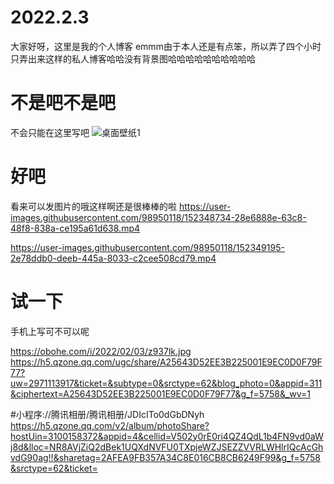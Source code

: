 # 2022.2.3
大家好呀，这里是我的个人博客
emmm由于本人还是有点笨，所以弄了四个小时只弄出来这样的私人博客哈哈没有背景图哈哈哈哈哈哈哈哈哈哈
# 不是吧不是吧
不会只能在这里写吧
![桌面壁纸1](https://user-images.githubusercontent.com/98950118/152347961-ea14f032-99f5-43d8-9275-b78229c53009.png)
# 好吧
看来可以发图片的哦这样啊还是很棒棒的啦
https://user-images.githubusercontent.com/98950118/152348734-28e6888e-63c8-48f8-838a-ce195a61d638.mp4


https://user-images.githubusercontent.com/98950118/152349195-2e78ddb0-deeb-445a-8033-c2cee508cd79.mp4

# 试一下
手机上写可不可以呢

https://obohe.com/i/2022/02/03/z937lk.jpg
https://h5.qzone.qq.com/ugc/share/A25643D52EE3B225001E9EC0D0F79F77?uw=2971113917&ticket=&subtype=0&srctype=62&blog_photo=0&appid=311&ciphertext=A25643D52EE3B225001E9EC0D0F79F77&g_f=5758&_wv=1

#小程序://腾讯相册/腾讯相册/JDIcITo0dGbDNyh
https://h5.qzone.qq.com/v2/album/photoShare?hostUin=3100158372&appid=4&cellid=V502y0rE0ri4QZ4QdL1b4FN9vd0aWj8d&lloc=NR8AVjZiQ2dBek1UQXdNVFU0TXpjeWZJSEZZVVRLWHlrIQcAcGhvdG90ag!!&sharetag=2AFEA9FB357A34C8E016CB8CB6249F99&g_f=5758&srctype=62&ticket=










































































